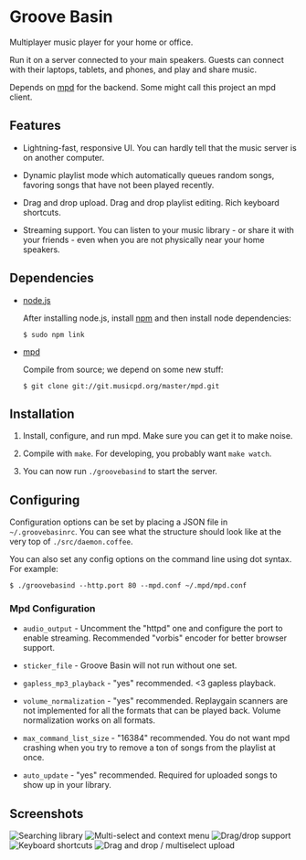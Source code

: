 # Groove Basin

Multiplayer music player for your home or office.

Run it on a server connected to your main speakers. Guests can connect with
their laptops, tablets, and phones, and play and share music.

Depends on [mpd](http://musicpd.org) for the backend. Some might call this
project an mpd client.

## Features

* Lightning-fast, responsive UI. You can hardly tell that the music server is
  on another computer.

* Dynamic playlist mode which automatically queues random songs, favoring
  songs that have not been played recently.

* Drag and drop upload. Drag and drop playlist editing. Rich keyboard
  shortcuts.

* Streaming support. You can listen to your music library - or share it with
  your friends - even when you are not physically near your home speakers.

## Dependencies

* [node.js](http://nodejs.org)

    After installing node.js, install [npm](http://npmjs.org) and then
    install node dependencies:

    ```
    $ sudo npm link
    ```

* [mpd](http://musicpd.org)

    Compile from source; we depend on some new stuff:

    ```
    $ git clone git://git.musicpd.org/master/mpd.git
    ```

## Installation

1. Install, configure, and run mpd. Make sure you can get it to make noise.

2. Compile with `make`. For developing, you probably want `make watch`.

3. You can now run `./groovebasind` to start the server.

## Configuring

Configuration options can be set by placing a JSON file in `~/.groovebasinrc`.
You can see what the structure should look like at the very top of
`./src/daemon.coffee`.

You can also set any config options on the command line using dot syntax. For
example:

```
$ ./groovebasind --http.port 80 --mpd.conf ~/.mpd/mpd.conf
```

### Mpd Configuration

* `audio_output` - Uncomment the "httpd" one and configure the port to enable
  streaming. Recommended "vorbis" encoder for better browser support.

* `sticker_file` - Groove Basin will not run without one set.

* `gapless_mp3_playback` - "yes" recommended. <3 gapless playback.

* `volume_normalization` - "yes" recommended. Replaygain scanners are not
  implemented for all the formats that can be played back. Volume normalization
  works on all formats.

* `max_command_list_size` - "16384" recommended. You do not want mpd crashing
  when you try to remove a ton of songs from the playlist at once.

* `auto_update` - "yes" recommended. Required for uploaded songs to show up
  in your library.

## Screenshots

![Searching library](http://www.superjoesoftware.com/temp/groove-basin-5.png)
![Multi-select and context menu](http://www.superjoesoftware.com/temp/groove-basin-2.png)
![Drag/drop support](http://www.superjoesoftware.com/temp/groove-basin-3.png)
![Keyboard shortcuts](http://www.superjoesoftware.com/temp/groove-basin-4.png)
![Drag and drop / multiselect upload](http://www.superjoesoftware.com/temp/groove-basin-1.png)

